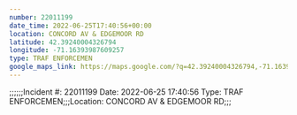 ```yaml
---
number: 22011199
date_time: 2022-06-25T17:40:56+00:00
location: CONCORD AV & EDGEMOOR RD
latitude: 42.39240004326794
longitude: -71.16393987609257
type: TRAF ENFORCEMEN
google_maps_link: https://maps.google.com/?q=42.39240004326794,-71.16393987609257
---
```


;;;;;;Incident #: 22011199  Date: 2022-06-25 17:40:56   Type: TRAF ENFORCEMEN;;;Location: CONCORD AV & EDGEMOOR RD;;;
